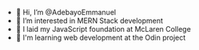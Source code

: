- 👋 Hi, I’m @AdebayoEmmanuel
- 👀 I’m interested in MERN Stack development
- 🌱 I laid my JavaScript foundation at McLaren College
- 🐝 I'm learning web development at the Odin project

<!---
AdebayoEmmanuel/AdebayoEmmanuel is a ✨ special ✨ repository because its `README.md` (this file) appears on your GitHub profile.
You can click the Preview link to take a look at your changes.
--->
